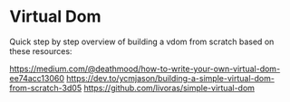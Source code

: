 # Virtual Dom

Quick step by step overview of building a vdom from scratch based on these
resources:

https://medium.com/@deathmood/how-to-write-your-own-virtual-dom-ee74acc13060
https://dev.to/ycmjason/building-a-simple-virtual-dom-from-scratch-3d05
https://github.com/livoras/simple-virtual-dom
